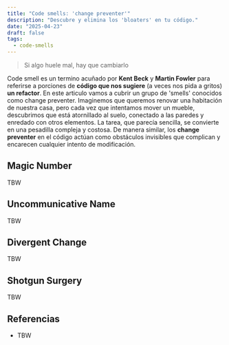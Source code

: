 ```yaml
---
title: "Code smells: 'change preventer'"
description: "Descubre y elimina los 'bloaters' en tu código."
date: "2025-04-23"
draft: false
tags:
  - code-smells
---
```


> Si algo huele mal, hay que cambiarlo

Code smell es un termino acuñado por **Kent Beck** y **Martin Fowler** para referirse a porciones de **código que nos
sugiere** (a veces nos pida a gritos) **un refactor**. En este articulo vamos a cubrir un grupo de 'smells' conocidos
como change preventer. Imaginemos que queremos renovar una habitación de nuestra casa, pero cada vez que intentamos mover un mueble, descubrimos que está atornillado al suelo, conectado a las paredes y enredado con otros elementos. La tarea, que parecía sencilla, se convierte en una pesadilla compleja y costosa. De manera similar, los **change preventer** en el código actúan como obstáculos invisibles que complican y encarecen cualquier intento de modificación.

## Magic Number
TBW

## Uncommunicative Name
TBW

## Divergent Change
TBW

## Shotgun Surgery
TBW

## Referencias

- TBW

